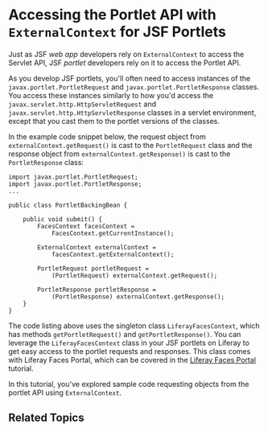 # Accessing the Portlet API with `ExternalContext` for JSF Portlets

Just as JSF *web app* developers rely on `ExternalContext` to access the Servlet
API, JSF *portlet* developers rely on it to access the Portlet API. 

As you develop JSF portlets, you'll often need to access instances of the
`javax.portlet.PortletRequest` and `javax.portlet.PortletResponse` classes. You
access these instances similarly to how you'd access the
`javax.servlet.http.HttpServletRequest` and
`javax.servlet.http.HttpServletResponse` classes in a servlet environment,
except that you cast them to the portlet versions of the classes. 

In the example code snippet below, the request object from
`externalContext.getRequest()` is cast to the `PortletRequest` class and the
response object from `externalContext.getResponse()` is cast to the
`PortletResponse` class: 

    import javax.portlet.PortletRequest;
    import javax.portlet.PortletResponse;
    ...

    public class PortletBackingBean {

        public void submit() {
            FacesContext facesContext =
                FacesContext.getCurrentInstance();

            ExternalContext externalContext =
                facesContext.getExternalContext();

            PortletRequest portletRequest =
                (PortletRequest) externalContext.getRequest();

            PortletResponse portletResponse =
                (PortletResponse) externalContext.getResponse();
        }
    }
 
The code listing above uses the singleton class `LiferayFacesContext`, which has
methods `getPortletRequest()` and `getPortletResponse()`. You can leverage the
`LiferayFacesContext` class in your JSF portlets on Liferay to get easy access
to the portlet requests and responses. This class comes with Liferay Faces
Portal, which can be covered in the [Liferay Faces Portal](www.liferay.com)
tutorial. 

<!-- Replace above link once Liferay Faces Portal tutorials are available. -Cody
-->

<!-- I think more explanation here is necessary. There's no indication in the
code that LiferayFacesContext is the implementation that's returned, and there's
no explanation as to why you didn't use the getPortletRequest() and
getPortletResponse() methods. I can assume from reading it that you didn't use
them because you were going for a more generic, portlet container-friendly
implementation in this first example, but I (and the reader) am not sure of
that. -Rich -->

In this tutorial, you've explored sample code requesting objects from the
portlet API using `ExternalContext`.

## Related Topics

<!-- Add once JSF tutorials are finished. -Cody -->
